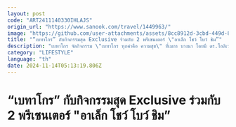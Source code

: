 ```yaml
---
layout: post
code: "ART2411140330IHLAJS"
origin_url: "https://www.sanook.com/travel/1449963/"
image: "https://github.com/user-attachments/assets/8cc8912d-3cbd-449d-8e62-afac8a211d3a"
title: "“เบทาโกร” กับกิจกรรมสุด Exclusive ร่วมกับ 2 พรีเซนเตอร์ \"อาเล็ก โชว์ โบว์ ชิม”"
description: "เบทาโกร จัดกิจกรรม \"เบทาโกร ทุกคำคือ ความสุข\" ที่เมกา บางนา โดยมี ดร.โอลิเวอร์ ก็อตชัลล์ และพรีเซ็นเตอร์ โบว์-เมลดา และ อาเล็ก-ธีรเดช ร่วมงาน"
category: "LIFESTYLE"
language: "th"
date: 2024-11-14T05:13:19.806Z
---
```


# “เบทาโกร” กับกิจกรรมสุด Exclusive ร่วมกับ 2 พรีเซนเตอร์ "อาเล็ก โชว์ โบว์ ชิม”